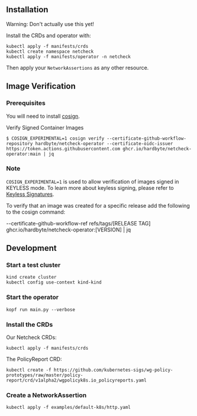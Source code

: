 

## Installation

Warning: Don't actually use this yet!

Install the CRDs and operator with:

```shell
kubectl apply -f manifests/crds
kubectl create namespace netcheck
kubectl apply -f manifests/operator -n netcheck
```

Then apply your `NetworkAssertions` as any other resource.

## Image Verification

### Prerequisites

You will need to install [cosign](https://docs.sigstore.dev/cosign/installation/).

Verify Signed Container Images
```
$ COSIGN_EXPERIMENTAL=1 cosign verify --certificate-github-workflow-repository hardbyte/netcheck-operator --certificate-oidc-issuer https://token.actions.githubusercontent.com ghcr.io/hardbyte/netcheck-operator:main | jq
```

### Note

`COSIGN_EXPERIMENTAL=1` is used to allow verification of images signed in KEYLESS mode. To learn more about keyless signing, please refer to [Keyless Signatures](https://github.com/sigstore/cosign/blob/main/KEYLESS.md#keyless-signatures).

To verify that an image was created for a specific release add the following to the cosign command:

--certificate-github-workflow-ref refs/tags/[RELEASE TAG] ghcr.io/hardbyte/netcheck-operator:[VERSION] | jq

## Development

### Start a test cluster

```shell
kind create cluster
kubectl config use-context kind-kind
```


### Start the operator

```shell
kopf run main.py --verbose
```

### Install the CRDs

Our Netcheck CRDs:

```shell
kubectl apply -f manifests/crds
```

The PolicyReport CRD:

```shell
kubectl create -f https://github.com/kubernetes-sigs/wg-policy-prototypes/raw/master/policy-report/crd/v1alpha2/wgpolicyk8s.io_policyreports.yaml
```

### Create a NetworkAssertion

```shell
kubectl apply -f examples/default-k8s/http.yaml
```